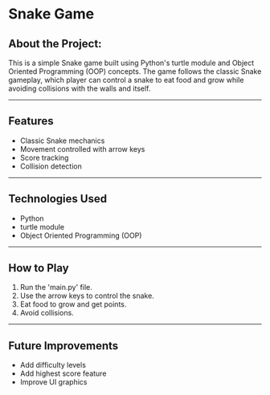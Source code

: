 # Snake Game

## About the Project:	
This is a simple Snake game built using Python's turtle module and Object Oriented Programming (OOP) concepts. The game follows the classic Snake gameplay, which player can control a snake to eat food and grow while avoiding collisions with the walls and itself.

---

## Features
- Classic Snake mechanics
- Movement controlled with arrow keys
- Score tracking
- Collision detection

---

## Technologies Used
- Python
- turtle module
- Object Oriented Programming (OOP)

---

## How to Play
1. Run the 'main.py' file.
2. Use the arrow keys to control the snake.
3. Eat food to grow and get points.
4. Avoid collisions.

---

## Future Improvements
- Add difficulty levels
- Add highest score feature
- Improve UI graphics


